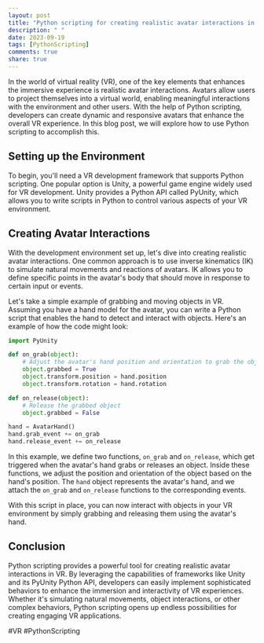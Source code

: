 ```yaml
---
layout: post
title: "Python scripting for creating realistic avatar interactions in VR"
description: " "
date: 2023-09-19
tags: [PythonScripting]
comments: true
share: true
---
```


In the world of virtual reality (VR), one of the key elements that enhances the immersive experience is realistic avatar interactions. Avatars allow users to project themselves into a virtual world, enabling meaningful interactions with the environment and other users. With the help of Python scripting, developers can create dynamic and responsive avatars that enhance the overall VR experience. In this blog post, we will explore how to use Python scripting to accomplish this.

## Setting up the Environment

To begin, you'll need a VR development framework that supports Python scripting. One popular option is Unity, a powerful game engine widely used for VR development. Unity provides a Python API called PyUnity, which allows you to write scripts in Python to control various aspects of your VR environment.

## Creating Avatar Interactions

With the development environment set up, let's dive into creating realistic avatar interactions. One common approach is to use inverse kinematics (IK) to simulate natural movements and reactions of avatars. IK allows you to define specific points in the avatar's body that should move in response to certain input or events.

Let's take a simple example of grabbing and moving objects in VR. Assuming you have a hand model for the avatar, you can write a Python script that enables the hand to detect and interact with objects. Here's an example of how the code might look:

```python
import PyUnity

def on_grab(object):
    # Adjust the avatar's hand position and orientation to grab the object
    object.grabbed = True
    object.transform.position = hand.position
    object.transform.rotation = hand.rotation

def on_release(object):
    # Release the grabbed object
    object.grabbed = False

hand = AvatarHand()
hand.grab_event += on_grab
hand.release_event += on_release
```

In this example, we define two functions, `on_grab` and `on_release`, which get triggered when the avatar's hand grabs or releases an object. Inside these functions, we adjust the position and orientation of the object based on the hand's position. The `hand` object represents the avatar's hand, and we attach the `on_grab` and `on_release` functions to the corresponding events.

With this script in place, you can now interact with objects in your VR environment by simply grabbing and releasing them using the avatar's hand.

## Conclusion

Python scripting provides a powerful tool for creating realistic avatar interactions in VR. By leveraging the capabilities of frameworks like Unity and its PyUnity Python API, developers can easily implement sophisticated behaviors to enhance the immersion and interactivity of VR experiences. Whether it's simulating natural movements, object interactions, or other complex behaviors, Python scripting opens up endless possibilities for creating engaging VR applications.

#VR #PythonScripting